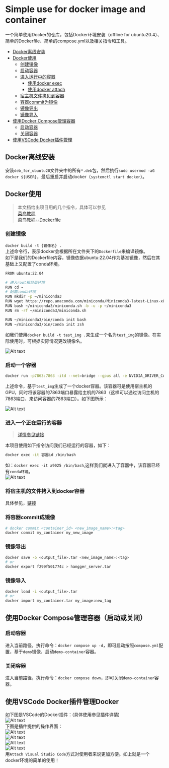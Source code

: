 # Simple use for docker image and container

一个简单使用Docker的仓库，包括Docker环境安装（offline for ubuntu20.4）、简单的Dockerfile、简单的compose.yml以及相关指令和工具。

- [Docker离线安装](#docker离线安装)
- [Docker使用](#docker使用)
  - [创建镜像](#创建镜像)
  - [启动容器](#启动容器)
  - [进入运行中的容器](#进入一个正在运行的容器)
    - [使用docker exec](#使用docker-exec)
    - [使用docker attach](#使用docker-attach)
  - [宿主机文件拷贝到容器](#将宿主机的文件拷入到docker容器)
  - [容器commit为镜像](#将容器commit成镜像)
  - [镜像导出](#镜像导出)
  - [镜像导入](#镜像导入)
- [使用Docker Compose管理容器](#使用docker-compose管理容器启动或关闭)
  - [启动容器](#启动容器)
  - [关闭容器](#关闭容器)
- [使用VSCode Docker插件管理](#使用vscode-docker插件管理docker)

## Docker离线安装

安装`deb_for_ubuntu20`文件夹中的所有`*.deb`包，然后执行`sudo usermod -aG docker ${USER}`，最后重启并启动docker（`systemctl start docker`）。

## Docker使用

> 本文档给出项目用的几个指令，具体可以参见  
[菜鸟教程](https://www.runoob.com/docker/docker-tutorial.html)  
[菜鸟教程--Dockerfile](https://runoob.com/docker/docker-dockerfile.html)

### 创建镜像

```docker build -t {镜像名} .```  
上述命令行，表示docker会根据所在文件夹下的`Dockerfile`来编译镜像。  
如下是我们的Dockerfile内容，镜像依据ubuntu:22.04作为基准镜像，然后在其基础上又配置了conda环境。  

```bash
FROM ubuntu:22.04

# 进入root根目录环境
RUN cd ~
# 配置conda环境
RUN mkdir -p ~/miniconda3
RUN wget https://repo.anaconda.com/miniconda/Miniconda3-latest-Linux-x86_64.sh -O ~/miniconda3/miniconda.sh
RUN bash ~/miniconda3/miniconda.sh -b -u -p ~/miniconda3
RUN rm -rf ~/miniconda3/miniconda.sh

RUN ~/miniconda3/bin/conda init bash
RUN ~/miniconda3/bin/conda init zsh
```  

如我们使用`docker build -t test_img .`来生成一个名为`test_img`的镜像。在实际使用时，可根据实际情况更改镜像名。

![Alt text](imgs/docker_img_build.jpg)  

### 启动一个容器  

```bash
docker run -p7863:7863 -itd --net=bridge --gpus all -e NVIDIA_DRIVER_CAPABILITIES=compute,utility -e NVIDIA_VISIBLE_DEVICES=all test_img /bin/sh
```  

上述命令，基于`test_img`生成了一个docker容器。该容器可是使用宿主机的GPU，同时将该容器的7863端口暴露给主机的7863（这样可以通过访问主机的7863端口，来访问容器的7863端口）。如下图所示：  

![Alt text](imgs/run_a_container.jpg)  

### 进入一个正在运行的容器  

> [详情参见链接](https://blog.csdn.net/Starrysky_LTL/article/details/121168670)  

本项目使用如下指令访问我们已经运行的容器，如下：  

```bash
docker exec -it 容器id /bin/bash
```

如：`docker exec -it a9025 /bin/bash`,这样我们就进入了容器中，该容器已经有`conda环境`。  
![Alt text](imgs/attach_a_container.jpg)  

### 将宿主机的文件拷入到docker容器  

具体参见，[链接](https://blog.csdn.net/qq_27295403/article/details/100579631)  

### 将容器commit成镜像

```bash
# docker commit <container_id> <new_image_name>:<tag>
docker commit my_container my_new_image
```

### 镜像导出

```bash
docker save -o <output_file>.tar <new_image_name>:<tag>
# or
docker export f299f501774c > hangger_server.tar
```

### 镜像导入

```bash
docker load -i <output_file>.tar
# or
docker import my_container.tar my_image:new_tag
```

## 使用Docker Compose管理容器（启动或关闭）

### 启动容器

进入当前路径，执行命令：`docker compose up -d`，即可启动按照`compose.yml`配置，基于`demo`镜像，启动`demo-container`容器。

### 关闭容器

进入当前路径，执行命令：`docker compose down`，即可关闭`demo-container`容器。

## 使用VSCode Docker插件管理Docker

如下图是VSCode的Docker插件：(具体使用参见插件详情)  
![Alt text](imgs/docker_extension_detail.png)  
下图是插件提供的操作界面：  
![Alt text](imgs/vscode_docker.png)  
![Alt text](imgs/extension_enter_docker.png)  
![Alt text](imgs/attach_shell.png)  
![Alt text](imgs/attach_Visual_Studio_Code.png)  
用`Attach Visual Studio Code`方式对使用者来说更加方便。如上就是一个docker环境的简单的使用！
